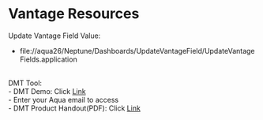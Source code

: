 # Vantage Resources
Update Vantage Field Value:<br> 
- file://aqua26/Neptune/Dashboards/UpdateVantageField/UpdateVantageFields.application
<br>
DMT Tool:<br>
- DMT Demo: Click <a href="https://www.epicor.com/en-us/virtual-tours/dmt-demo-ens/dmt%20demo%20content/" target="_blank">Link</a><br>
  - Enter your Aqua email to access<br>
- DMT Product Handout(PDF): Click <a href="https://github.com/aquaaerobicsystem/Vantage/blob/master/Files/Epicor-ERP-Data-Migration-Tools-FS-ENS%20(4).pdf" target="_blank">Link</a><br>
